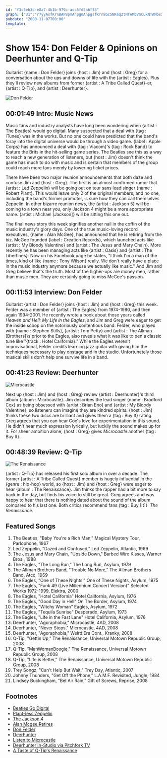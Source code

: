 ```yaml
---
id: "f3c5eb3d-e8a7-4b1b-979c-acc5fd5a6ff3"
graph: {"31":"r7yyAsfKrnBAPBpmAhpgmAhpgsfKrnBGc5NK6q2tNTAMbVmCLkNTAMbsxgNuNTAMbwrpakNTAMbZqCzFZqCzFuHKJbWehKDZqCzF","JT":"1J1nyVD6rL9TsKWVD6rLIwlllVD6rLISTb8VD6rLBBk1wISTb8","1WZ":"97qipX6cfd97qipBHm1GQOUmTuSmez0nRM6QOUmT97qipuSmez","293":"XUkBtcseeEXUkBtlMAgEXUkBtlUmQLcseeElUmQLcseeElMAgE97qipX6cfd97qipBHm1G97qiplMAgE"}
pubdate: "2008-11-07T00:00"
template: 
---
```






# Show 154: Don Felder & Opinions on Deerhunter and Q-Tip

Guitarist {name : Don Felder} joins {host : Jim} and {host : Greg} for a conversation about the ups and downs of life with the {artist : Eagles}. Plus they'll review new albums from former {artist : A Tribe Called Quest}-er, {artist : Q-Tip}, and {artist : Deerhunter}.

![Don Felder](https://static.soundopinions.org/images/2008/don_felder.jpg)



## 00:01:49 Intro: Music News

Music fans and industry analysts have long been wondering when {artist : The Beatles} would go digital. Many suspected that a deal with {tag : iTunes} was in the works. But no one could have predicted that the band's foray into the digital universe would be through a video game. {label : Apple Corps} has announced a deal with {tag : Viacom}'s {tag : Rock Band} to feature the Brits in the hit-selling game series. The Beatles see this as a way to reach a new generation of listeners, but {host : Jim} doesn't think the game has much to do with music and is certain that members of the group could reach more fans merely by lowering ticket prices.

There have been two major reunion announcements that both daze and confuse Jim and {host : Greg}. The first is an almost confirmed rumor that {artist : Led Zeppelin} will be going out on tour sans lead singer {name : Robert Plant}. This would leave only 2 of the original members, and no one, including the band's former promoter, is sure how they can call themselves Zeppelin. In other bizarre reunion news, the {artist : Jackson 5} will be coming to a town near you, only Jackson 4 might be a more appropriate name. {artist : Michael [Jackson]} will be sitting this one out.

The final news story this week signifies another nail in the coffin of the music industry's glory days. One of the true music-loving record executives, {name : Alan McGee}, has announced that he is retiring from the biz. McGee founded {label : Creation Records}, which launched acts like {artist : My Bloody Valentine} and {artist : The Jesus and Mary Chain}. More recently he has been managing acts like {artist : Oasis} and {artist : The Libertines}. Now on his Facebook page he states, "I think I'm a man of the times, kind of like {name : Tony Wilson} really. We don't really have a place in the music industry anymore because we actually like music." And Jim and Greg believe that's the truth. Most of the higher-ups are money men, rather than music men. They are certainly going to miss McGee's passion.



## 00:11:53 Interview: Don Felder

Guitarist {artist : Don Felder} joins {host : Jim} and {host : Greg} this week. Felder was a member of {artist : The Eagles} from 1974-1980, and then again 1994-2001. He recently wrote a book about those years called *Heaven and Hell: My Life in the Eagles*, and Jim and Greg were eager to get the inside scoop on the notoriously contentious band. Felder, who played with {name : Stephen Stills}, {artist : Tom Petty} and {artist : The Allman [Brothers]}s prior to the Eagles, also reveals what it was like to pen a classic tune like "{track : Hotel California}." While the Eagles weren't improvisational, Felder credits learning jazz guitar with giving him the techniques necessary to play onstage and in the studio. Unfortunately those musical skills don't help one survive life in a band.



## 00:41:23 Review: Deerhunter

![Microcastle](https://static.soundopinions.org/assets/154/1WZ0.jpg)

Next up {host : Jim} and {host : Greg} review {artist : Deerhunter}'s third album {album : Microcastle}. Jim describes the lead singer {name : Bradford Cox} as being obsessed with {artist : Brian Eno} and {artist : My Bloody Valentine}, so listeners can imagine they are kindred spirits. {host : Jim} thinks these two discs are brilliant and gives them a {tag : Buy It} rating. Greg agrees that you can hear Cox's love for experimentation in this sound. He didn't hear much expression lyrically, but luckily the sound makes up for it. For sheer ambition alone, {host : Greg} gives *Microcastle* another {tag : Buy It}.



## 00:48:39 Review: Q-Tip

![The Renaissance](https://static.soundopinions.org/assets/154/2930.jpg)

{artist : Q-Tip} has released his first solo album in over a decade. The former {artist : A Tribe Called Quest} member is hugely influential in the {genre : hip-hop} world, so {host : Jim} and {host : Greg} were eager to hear {album : The Renaissance}. Jim thinks the rapper had a bit more to say back in the day, but finds his voice to still be great. Greg agrees and was happy to hear that there is nothing dated about the sound of the album compared to his last one. Both critics recommend fans {tag : Buy [It]}  *The Renaissance*.



## Featured Songs

1. The Beatles, "Baby You're a Rich Man," Magical Mystery Tour, Parlophone, 1967
2. Led Zeppelin, "Dazed and Confused," Led Zeppelin, Atlantic, 1969
3. The Jesus and Mary Chain, "Upside Down," Barbed Wire Kisses, Warner Bros., 1988
4. The Eagles, "The Long Run," The Long Run, Asylum, 1979
5. The Allman Brothers Band, "Trouble No More," The Allman Brothers Band, Atco, 1969
6. The Eagles, "One of These Nights," One of These Nights, Asylum, 1975
7. The Eagles, "Funk 49 (Live Millennium Concert Version)" Selected Works 1972-1999, Elektra, 2000
8. The Eagles, "Hotel California" Hotel California, Asylum, 1976
9. The Eagles, "Good Day in Hell" On The Border, Asylum, 1974
10. The Eagles, "Witchy Woman" Eagles, Asylum, 1972
11. The Eagles, "Tequila Sunrise" Desperado, Asylum, 1973
12. The Eagles, "Life in the Fast Lane" Hotel California, Asylum, 1976
13. Deerhunter, "Agoraphobia," Microcastle, 4AD, 2008
14. Deerhunter, "Never Stops," Microcastle, 4AD, 2008
15. Deerhunter, "Agoraphobia," Weird Era Cont., Kranky, 2008
16. Q-Tip, "Gettin Up," The Renaissance, Universal Motown Republic Group, 2008
17. Q-Tip, "ManWomanBoogie," The Renaissance, Universal Motown Republic Group, 2008
18. Q-Tip, "Life is Better," The Renaissance, Universal Motown Republic Group, 2008
19. Trey Songz, "Can't Help But Wait," Trey Day, Atlantic, 2007
20. Johnny Thunders, "Get Off the Phone," L.A.M.F. Revisited, Jungle, 1984
21. Lindsey Buckingham, "Bel Air Rain," Gift of Screws, Reprise, 2008



## Footnotes

- [Beatles Go Digital](http://www.billboard.com/articles/news/269284/the-beatles-finally-go-digital-with-september-rock-band)
- [Plant-less Zeppelin](https://www.theguardian.com/music/2008/oct/28/led-zeppelin-singer-reunite-auditions)
- [The Jackson 4](http://www.pastemagazine.com/articles/2008/11/jackson-5-to-reunite-in-2009-sans-michael.html)
- [Alan Mcgee Retires](http://www.theguardian.com/music/2008/oct/30/alan-mcgee-retirement-oasis)
- [Don Felder](http://www.donfelder.com/)
- [Deerhunter](http://4ad.com/artists/deerhunter)
- [Listen to Microcastle](https://www.youtube.com/watch?v=PSzbT23rV3I)
- [Deerhunter In-Studio via Pitchfork TV](https://www.youtube.com/watch?v=U4V2GHw3jls)
- [A Taste of Q-Tip's Renaissance](https://www.youtube.com/watch?v=8hRE83E7QwM)